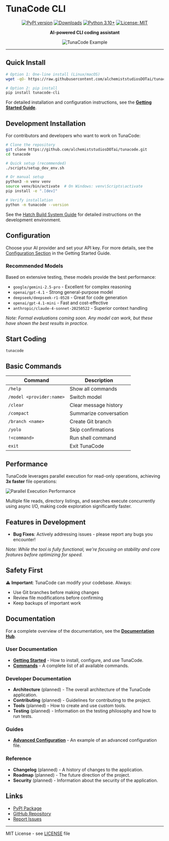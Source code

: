 # TunaCode CLI

<div align="center">

[![PyPI version](https://badge.fury.io/py/tunacode-cli.svg)](https://badge.fury.io/py/tunacode-cli)
[![Downloads](https://pepy.tech/badge/tunacode-cli)](https://pepy.tech/project/tunacode-cli)
[![Python 3.10+](https://img.shields.io/badge/python-3.10+-blue.svg)](https://www.python.org/downloads/)
[![License: MIT](https://img.shields.io/badge/License-MIT-yellow.svg)](https://opensource.org/licenses/MIT)

**AI-powered CLI coding assistant**

![TunaCode Example](assets/tunacode_example.png)

</div>

---

## Quick Install

```bash
# Option 1: One-line install (Linux/macOS)
wget -qO- https://raw.githubusercontent.com/alchemiststudiosDOTai/tunacode/master/scripts/install_linux.sh | bash

# Option 2: pip install
pip install tunacode-cli
```

For detailed installation and configuration instructions, see the [**Getting Started Guide**](documentation/user/getting-started.md).

## Development Installation

For contributors and developers who want to work on TunaCode:

```bash
# Clone the repository
git clone https://github.com/alchemiststudiosDOTai/tunacode.git
cd tunacode

# Quick setup (recommended)
./scripts/setup_dev_env.sh

# Or manual setup
python3 -m venv venv
source venv/bin/activate  # On Windows: venv\Scripts\activate
pip install -e ".[dev]"

# Verify installation
python -m tunacode --version
```

See the [Hatch Build System Guide](documentation/development/hatch-build-system.md) for detailed instructions on the development environment.

## Configuration

Choose your AI provider and set your API key. For more details, see the [Configuration Section](documentation/user/getting-started.md#2-configuration) in the Getting Started Guide.

### Recommended Models

Based on extensive testing, these models provide the best performance:

- `google/gemini-2.5-pro` - Excellent for complex reasoning
- `openai/gpt-4.1` - Strong general-purpose model
- `deepseek/deepseek-r1-0528` - Great for code generation
- `openai/gpt-4.1-mini` - Fast and cost-effective
- `anthropic/claude-4-sonnet-20250522` - Superior context handling

_Note: Formal evaluations coming soon. Any model can work, but these have shown the best results in practice._

## Start Coding

```bash
tunacode
```

## Basic Commands

| Command                  | Description            |
| ------------------------ | ---------------------- |
| `/help`                  | Show all commands      |
| `/model <provider:name>` | Switch model           |
| `/clear`                 | Clear message history  |
| `/compact`               | Summarize conversation |
| `/branch <name>`         | Create Git branch      |
| `/yolo`                  | Skip confirmations     |
| `!<command>`             | Run shell command      |
| `exit`                   | Exit TunaCode          |

## Performance

TunaCode leverages parallel execution for read-only operations, achieving **3x faster** file operations:

![Parallel Execution Performance](docs/assets/parrelel_work_3x.png)

Multiple file reads, directory listings, and searches execute concurrently using async I/O, making code exploration significantly faster.

## Features in Development

- **Bug Fixes**: Actively addressing issues - please report any bugs you encounter!

_Note: While the tool is fully functional, we're focusing on stability and core features before optimizing for speed._

## Safety First

⚠️ **Important**: TunaCode can modify your codebase. Always:

- Use Git branches before making changes
- Review file modifications before confirming
- Keep backups of important work

## Documentation

For a complete overview of the documentation, see the [**Documentation Hub**](documentation/README.md).

### User Documentation

- [**Getting Started**](documentation/user/getting-started.md) - How to install, configure, and use TunaCode.
- [**Commands**](documentation/user/commands.md) - A complete list of all available commands.

### Developer Documentation

- **Architecture** (planned) - The overall architecture of the TunaCode application.
- **Contributing** (planned) - Guidelines for contributing to the project.
- **Tools** (planned) - How to create and use custom tools.
- **Testing** (planned) - Information on the testing philosophy and how to run tests.

### Guides

- [**Advanced Configuration**](documentation/configuration/config-file-example.md) - An example of an advanced configuration file.

### Reference

- **Changelog** (planned) - A history of changes to the application.
- **Roadmap** (planned) - The future direction of the project.
- **Security** (planned) - Information about the security of the application.

## Links

- [PyPI Package](https://pypi.org/project/tunacode-cli/)
- [GitHub Repository](https://github.com/alchemiststudiosDOTai/tunacode)
- [Report Issues](https://github.com/alchemiststudiosDOTai/tunacode/issues)

---

MIT License - see [LICENSE](LICENSE) file
